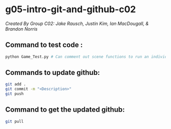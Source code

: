 # g05-intro-git-and-github-c02

_Created By Group C02: Jake Rausch, Justin Kim, Ian MacDougall, & Brandon Norris_

## Command to test code :
```bash
python Game_Test.py # Can comment out scene functions to run an individual scene
```

## Commands to update github:
```bash
git add .
git commit -m "<Description>"
git push
```

## Command to get the updated github:
```bash
git pull
```

